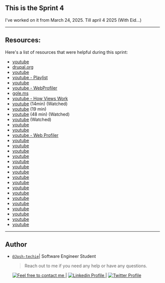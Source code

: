 ## This is the Sprint 4

I've worked on it from March 24, 2025. Till april 4 2025 (With Eid...)

---

## Resources:

Here's a list of resources that were helpful during this sprint:

- [youtube](https://www.youtube.com/watch?v=XJatVmC5-ro&ab_channel=JohnPerry)
- [drupal.org](https://www.drupal.org/docs/getting-started/umami-drupal-demonstration-installation-profile)
- [youtube](https://www.youtube.com/watch?v=K0NkxusaGDc&ab_channel=WebWash)
- [youtube - Playlist](https://www.youtube.com/watch?v=-DYSucV1_9w&list=PLtaXuX0nEZk9MKY_ClWcPkGtOEGyLTyCO&ab_channel=OSTraining)
- [youtube](https://youtu.be/_EC4ql2zkLk?feature=shared)
- [youtube - WebProfiler](https://youtu.be/FiDk5ZNY-Nk?feature=shared)
- [gole.ms](http://gole.ms/blog/tokens-drupal-how-they-work-and-what-they-can-give-your-website)
- [youtube - How Views Work](https://www.youtube.com/watch?v=El6UstPH2iA&list=PLL73GOh1BF-muXlOTHyFMoIWp77J7mp19&ab_channel=WebWash)
- [youtube](https://youtu.be/_ebJ1xf-xeQ?feature=shared) (14min) (Watched)
- [youtube](https://www.youtube.com/live/6EppiQw21ow?feature=shared) (19 min)
- [youtube](https://www.youtube.com/live/VOLPvse0AfI?feature=shared) (48 min) (Watched)
- [youtube](https://youtu.be/_ebJ1xf-xeQ?feature=shared) (Watched)
- [youtube](https://www.youtube.com/watch?v=-DYSucV1_9w&list=PLtaXuX0nEZk9MKY_ClWcPkGtOEGyLTyCO&ab_channel=OSTraining)
- [youtube](https://youtu.be/_EC4ql2zkLk?feature=shared)
- [youtube - Web Profiler](https://youtu.be/FiDk5ZNY-Nk?feature=shared)
- [youtube](https://youtu.be/YgeIcbooqZc?feature=shared)
- [youtube](https://youtu.be/5YVAI0I_H2s?feature=shared)
- [youtube](https://www.youtube.com/live/0V_AW5ihu8o?feature=shared)
- [youtube](https://youtu.be/13lAFqkeUpE?feature=shared)
- [youtube](https://youtu.be/0-oPbYUUIYM?feature=shared)
- [youtube](https://youtu.be/OM49sFjWXQU?feature=shared)
- [youtube](https://youtu.be/Lm5Newpbee8?feature=shared)
- [youtube](https://youtu.be/1s0bUko-u4w?feature=shared)
- [youtube](https://youtu.be/T0uNpkM1M9M?feature=shared)
- [youtube](https://www.youtube.com/live/0gboYyLtTQk?feature=shared)
- [youtube](https://youtu.be/2qsoQeh_1ks?feature=shared)
- [youtube](https://youtu.be/g1M7WvCwJeE?feature=shared)
- [youtube](https://youtu.be/SQ1yIQuKrHk?feature=shared)
- [youtube](https://www.youtube.com/live/iOHTWC6-Jhg?feature=shared)
- [youtube](https://youtu.be/nrBOI2GgL_A?feature=shared)
- [youtube](https://youtu.be/2tZ9sznJvN8?feature=shared)
- [youtube](https://youtu.be/rw6mfN2jz6Q?feature=shared)

---

## Author

- [`@Josh-techie`](https://github.com/Josh-techie)| Software Engineer Student

  > Reach out to me if you need any help or have any questions.

  <a href="mailto:youssef.abouyahia@e-polytechnique.ma">
  	<img alt="Feel free to contact me" src="https://img.shields.io/badge/-Ask_me_anything-blue?style=flat&logo=Gmail&logoColor=white&link=mailto:youssef.abouyahia@e-polytechnique.ma&color=3d85c6" />
  </a>
  <span> | </span>
    <a href="https://www.linkedin.com/in/youssef-abouyahia/">
        <img alt="Linkedin Profile" src="https://img.shields.io/badge/-Linkedin-0072b1?style=flat&logo=Linkedin&logoColor=white&link=https://www.linkedin.com/in/youssef-abouyahia/" />
    </a>
    <span> | </span>
    <a href="https://twitter.com/JoesephAb">
        <img alt="Twitter Profile" src="https://img.shields.io/badge/-Twitter-0072b1?style=flat&logo=Twitter&logoColor=white&link=https://twitter.com/JoesephAb&color=1DA1F2" />
    </a>
